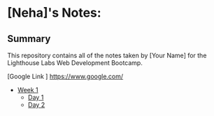 # [Neha]'s Notes:
<!-- In markdown the # symbol denotes a header, similar to header tags in HTML. Also like header tags, you can make the header smaller or bigger.
# This is an H1 header (largest)
###### This is an H6 header (smallest) -->

## Summary 
This repository contains all of the notes taken by [Your Name] for the Lighthouse Labs Web Development Bootcamp.


<!-- ##### We can create a link with the following Markdown syntax:
[Link Text](URL) -->

[Google Link ] https://www.google.com/

<!-- Adding folder links-->
* [Week 1](/Week_1)
  * [Day 1](/Week_1/Day_1)
  * [Day 2](/Week_1/Day_2)